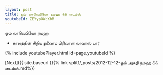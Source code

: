 ```yaml
---
layout: post
title: ஓம் லாவெபியோ நமஹ ௧௧ டைம்ஸ்
youtubeId: ZEYypOWcXbM
---
```

 
 
 ஓம் லாவெபியோ நமஹ  
 
 -  காலத்தின் சிறிய துணைப் பிரிவான லாவாஸ் யார் 
 
  
 
  
 
 
 
 
 
 


{% include youtubePlayer.html id=page.youtubeId %}
 
[Next]({{ site.baseurl }}{% link  split1/_posts/2012-12-12-ஓம் அசதி நமஹ ௧௧ டைம்ஸ்.md%})
 

